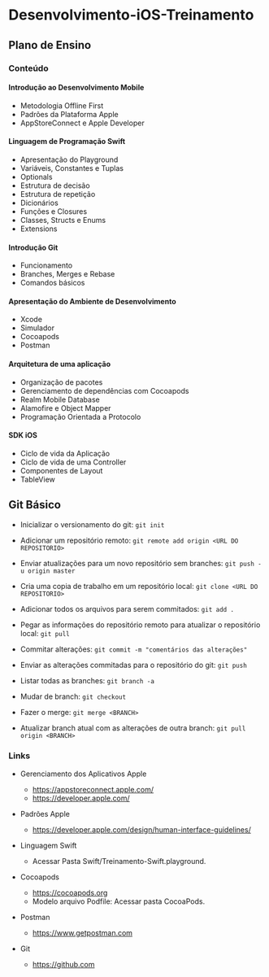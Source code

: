 # Desenvolvimento-iOS-Treinamento

## Plano de Ensino

### Conteúdo

#### Introdução ao Desenvolvimento Mobile
- Metodologia Offline First
- Padrões da Plataforma Apple
- AppStoreConnect e Apple Developer

#### Linguagem de Programação Swift
- Apresentação do Playground
- Variáveis, Constantes e Tuplas
- Optionals
- Estrutura de decisão
- Estrutura de repetição
- Dicionários 
- Funções e Closures
- Classes, Structs e Enums
- Extensions

#### Introdução Git
- Funcionamento
- Branches, Merges e Rebase
- Comandos básicos

#### Apresentação do Ambiente de Desenvolvimento
- Xcode
- Simulador
- Cocoapods
- Postman

#### Arquitetura de uma aplicação
- Organização de pacotes
- Gerenciamento de dependências com Cocoapods
- Realm Mobile Database
- Alamofire e Object Mapper
- Programação Orientada a Protocolo

#### SDK iOS 
- Ciclo de vida da Aplicação
- Ciclo de vida de uma Controller
- Componentes de Layout
- TableView

## Git Básico

- Inicializar o versionamento do git: `git init`

- Adicionar um repositório remoto: `git remote add origin <URL DO REPOSITORIO>`

- Enviar atualizações para um novo repositório sem branches: `git push -u origin master`

- Cria uma copia de trabalho em um repositório local: `git clone <URL DO REPOSITORIO>`

- Adicionar todos os arquivos para serem commitados: `git add .`

- Pegar as informações do repositório remoto para atualizar o repositório local: `git pull`

- Commitar alterações: `git commit -m "comentários das alterações"` 

- Enviar as alterações commitadas para o repositório do git: `git push`


- Listar todas as branches: `git branch -a`

- Mudar de branch: `git checkout`

- Fazer o merge: `git merge <BRANCH>`

- Atualizar branch atual com as alterações de outra branch: `git pull origin <BRANCH>`

### Links 
- Gerenciamento dos Aplicativos Apple
  - https://appstoreconnect.apple.com/
  - https://developer.apple.com/

- Padrões Apple
  - https://developer.apple.com/design/human-interface-guidelines/

- Linguagem Swift
  - Acessar Pasta Swift/Treinamento-Swift.playground.

- Cocoapods
  - https://cocoapods.org
  - Modelo arquivo Podfile: Acessar pasta CocoaPods.
  
- Postman
  - https://www.getpostman.com
 
- Git
  - https://github.com
